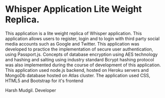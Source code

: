 # Whisper Application Lite Weight Replica.

This application is a lite weight replica of Whisper application. This application allows users to register, login and to login with third party social media accounts such as Google and Twitter. This application was developed to practice the implementation of secure user authentication, using Passport.js. Concepts of database encryption using AES technology and hashing and salting using industry standard Bcrypt hashing protocol was also implemented during the course of development of this application. This application used node.js backend, hosted on Heroku servers and MongoDb database hosted on Atlas cluster. The application used CSS, HTML5 and Bootstrap for it's frontend

Harsh Mudgil.
Developer
